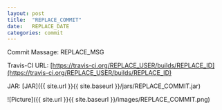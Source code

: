 ```yaml
---
layout: post
title:  "REPLACE_COMMIT"
date:   REPLACE_DATE
categories: commit
---
```


Commit Massage: REPLACE_MSG  

Travis-CI URL: [https://travis-ci.org/REPLACE_USER/builds/REPLACE_ID](https://travis-ci.org/REPLACE_USER/builds/REPLACE_ID)

JAR: [JAR]({{ site.url }}{{ site.baseurl }}/jars/REPLACE_COMMIT.jar)

![Picture]({{ site.url }}{{ site.baseurl }}/images/REPLACE_COMMIT.png)

